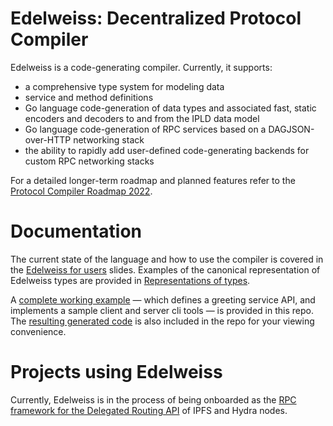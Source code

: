 
# Edelweiss: Decentralized Protocol Compiler

Edelweiss is a code-generating compiler. Currently, it supports:
- a comprehensive type system for modeling data
- service and method definitions
- Go language code-generation of data types and associated fast, static encoders and decoders to and from the IPLD data model
- Go language code-generation of RPC services based on a DAGJSON-over-HTTP networking stack
- the ability to rapidly add user-defined code-generating backends for custom RPC networking stacks

For a detailed longer-term roadmap and planned features refer to the [Protocol Compiler Roadmap 2022](doc/roadmap.md).

# Documentation

The current state of the language and how to use the compiler is covered in the [Edelweiss for users](doc/manual-milestone1-slides/manual-milestone1-slides.pdf) slides. Examples of the canonical representation of Edelweiss types are provided in [Representations of types](doc/representations.md).

A [complete working example](examples/greeting-service/) — which defines a greeting service API, and implements a sample client and server cli tools — is provided in this repo. The [resulting generated code](examples/greeting-service/api/proto/proto_edelweiss.go) is also included in the repo for your viewing convenience.

# Projects using Edelweiss

Currently, Edelweiss is in the process of being onboarded as the [RPC framework for the Delegated Routing API](https://github.com/ipfs/go-delegated-routing/pull/11) of IPFS and Hydra nodes.

